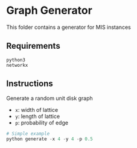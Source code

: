 # Graph Generator

This folder contains a generator for MIS instances

## Requirements
```
python3
networkx
```

## Instructions

Generate a random unit disk graph
- `x`: width of lattice 
- `y`: length of lattice
- `p`: probability of edge

```python
# Simple example
python generate -x 4 -y 4 -p 0.5
```